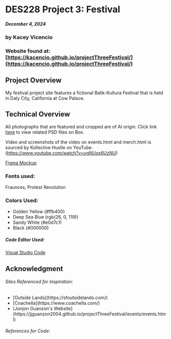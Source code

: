 # DES228 Project 3: Festival
##### December 4, 2024 ######
### by Kacey Vicencio ###
### Website found at: [https://kacencio.github.io/projectThreeFestival/](https://kacencio.github.io/projectThreeFestival/) ###

## Project Overview 
My festival project site features a fictional Balik-Kultura Festival that is held in Daly City, California at Cow Palace.

## Technical Overview 
All photographs that are featured and cropped are of AI origin. Click link [here]([https://sfsu.box.com/s/14nev1snyq1k3min95bqjh97ycm6sbtz) to view related PSD files on Box.

Video and screenshots of the video on events.html and merch.html is sourced by Kollective Hustle  on YouTube. (https://www.youtube.com/watch?v=ugNUox6UzNU)

[Figma Mockup](https://www.figma.com/proto/knBKT2tFeYkM4v1xXSe68y/Balik-Kultura-Festival-Wireframes?node-id=0-1&t=PHy9RBMStHNHBfk6-1)

### Fonts used: 
Fraunces, Protest Revolution

### Colors Used:
<ul>
<li>Golden Yellow (#ffb400)</li>
<li>Deep Sea Blue (rgb(26, 0, 119))</li>
<li>Sandy White (#e0d7c1)</li>
<li>Black (#000000)</li>
</ul>

##### Code Editor Used: #####
[Visual Studio Code](https://code.visualstudio.com/)

## Acknowledgment
###### Sites Referenced for Inspiration: ######
<ul>
    <li>[Outside Lands](https://sfoutsidelands.com/)</li>
    <li>[Coachella](https://www.coachella.com/)</li>
    <li>[Jonjon Guanzon's Website](https://jjguanzon2004.github.io/projectThreeFestival/events/events.html)</li>
</ul>

 ###### References for Code: ######
